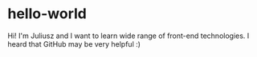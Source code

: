 # hello-world

Hi! I'm Juliusz and I want to learn wide range of front-end technologies. I heard that GitHub may be very helpful :)
